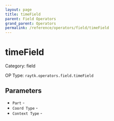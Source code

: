 ```yaml
---
layout: page
title: timeField
parent: Field Operators
grand_parent: Operators
permalink: /reference/operators/field/timeField
---
```


# timeField



Category: field

OP Type: `raytk.operators.field.timeField`

## Parameters

* `Part` - 
* `Coord Type` - 
* `Context Type` -

